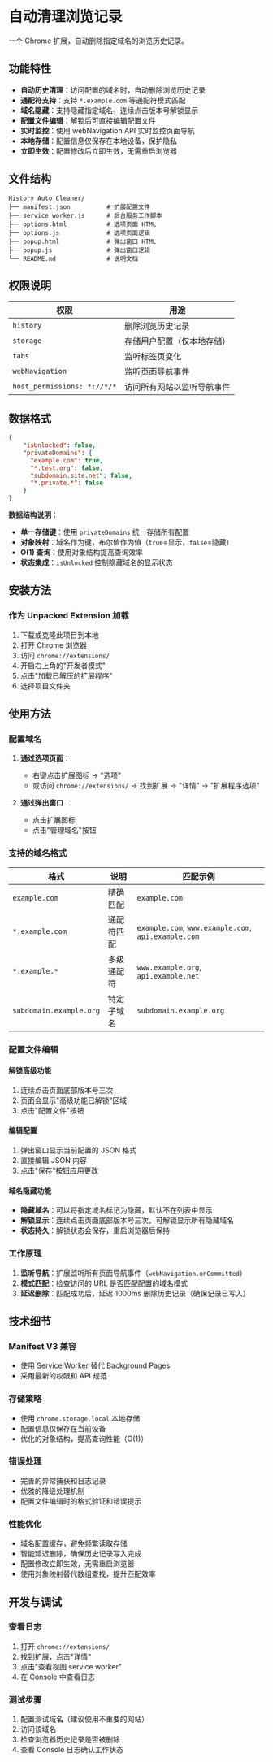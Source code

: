 # 自动清理浏览记录

一个 Chrome 扩展，自动删除指定域名的浏览历史记录。

## 功能特性

- **自动历史清理**：访问配置的域名时，自动删除浏览历史记录  
- **通配符支持**：支持 `*.example.com` 等通配符模式匹配  
- **域名隐藏**：支持隐藏指定域名，连续点击版本号解锁显示  
- **配置文件编辑**：解锁后可直接编辑配置文件  
- **实时监控**：使用 webNavigation API 实时监控页面导航  
- **本地存储**：配置信息仅保存在本地设备，保护隐私  
- **立即生效**：配置修改后立即生效，无需重启浏览器  

## 文件结构

```
History Auto Cleaner/
├── manifest.json          # 扩展配置文件
├── service_worker.js      # 后台服务工作脚本
├── options.html           # 选项页面 HTML
├── options.js             # 选项页面逻辑
├── popup.html             # 弹出窗口 HTML
├── popup.js               # 弹出窗口逻辑
└── README.md              # 说明文档
```

## 权限说明

| 权限 | 用途 |
|------|------|
| `history` | 删除浏览历史记录 |
| `storage` | 存储用户配置（仅本地存储） |
| `tabs` | 监听标签页变化 |
| `webNavigation` | 监听页面导航事件 |
| `host_permissions: *://*/*` | 访问所有网站以监听导航事件 |

## 数据格式

```json
{
    "isUnlocked": false,
    "privateDomains": {
      "example.com": true,
      "*.test.org": false,
      "subdomain.site.net": false,
      "*.private.*": false
    }
}
```

**数据结构说明**：
- **单一存储键**：使用 `privateDomains` 统一存储所有配置
- **对象映射**：域名作为键，布尔值作为值（`true`=显示，`false`=隐藏）
- **O(1) 查询**：使用对象结构提高查询效率
- **状态集成**：`isUnlocked` 控制隐藏域名的显示状态

## 安装方法

### 作为 Unpacked Extension 加载

1. 下载或克隆此项目到本地
2. 打开 Chrome 浏览器
3. 访问 `chrome://extensions/`
4. 开启右上角的"开发者模式"
5. 点击"加载已解压的扩展程序"
6. 选择项目文件夹

## 使用方法

### 配置域名

1. **通过选项页面**：
   - 右键点击扩展图标 → "选项"
   - 或访问 `chrome://extensions/` → 找到扩展 → "详情" → "扩展程序选项"

2. **通过弹出窗口**：
   - 点击扩展图标
   - 点击"管理域名"按钮

### 支持的域名格式

| 格式 | 说明 | 匹配示例 |
|------|------|----------|
| `example.com` | 精确匹配 | `example.com` |
| `*.example.com` | 通配符匹配 | `example.com`, `www.example.com`, `api.example.com` |
| `*.example.*` | 多级通配符 | `www.example.org`, `api.example.net` |
| `subdomain.example.org` | 特定子域名 | `subdomain.example.org` |

### 配置文件编辑

#### 解锁高级功能
1. 连续点击页面底部版本号三次
2. 页面会显示"高级功能已解锁"区域
3. 点击"配置文件"按钮

#### 编辑配置
1. 弹出窗口显示当前配置的 JSON 格式
2. 直接编辑 JSON 内容
3. 点击"保存"按钮应用更改

#### 域名隐藏功能

- **隐藏域名**：可以将指定域名标记为隐藏，默认不在列表中显示
- **解锁显示**：连续点击页面底部版本号三次，可解锁显示所有隐藏域名
- **状态持久**：解锁状态会保存，重启浏览器后保持

### 工作原理

1. **监听导航**：扩展监听所有页面导航事件（`webNavigation.onCommitted`）
2. **模式匹配**：检查访问的 URL 是否匹配配置的域名模式
3. **延迟删除**：匹配成功后，延迟 1000ms 删除历史记录（确保记录已写入）

## 技术细节

### Manifest V3 兼容
- 使用 Service Worker 替代 Background Pages
- 采用最新的权限和 API 规范

### 存储策略
- 使用 `chrome.storage.local` 本地存储
- 配置信息仅保存在当前设备
- 优化的对象结构，提高查询性能（O(1)）

### 错误处理
- 完善的异常捕获和日志记录
- 优雅的降级处理机制
- 配置文件编辑时的格式验证和错误提示

### 性能优化
- 域名配置缓存，避免频繁读取存储
- 智能延迟删除，确保历史记录写入完成
- 配置修改立即生效，无需重启浏览器
- 使用对象映射替代数组查找，提升匹配效率

## 开发与调试

### 查看日志
1. 打开 `chrome://extensions/`
2. 找到扩展，点击"详情"
3. 点击"查看视图 service worker"
4. 在 Console 中查看日志

### 测试步骤
1. 配置测试域名（建议使用不重要的网站）
2. 访问该域名
3. 检查浏览器历史记录是否被删除
4. 查看 Console 日志确认工作状态